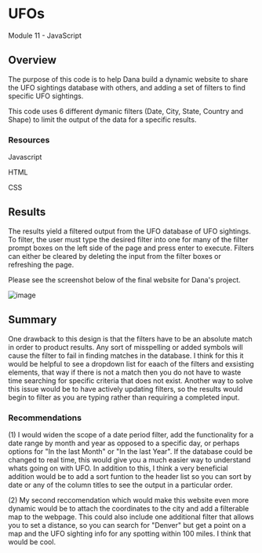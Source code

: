 # UFOs
Module 11 - JavaScript

## Overview
The purpose of this code is to help Dana build a dynamic website to share the UFO sightings database with others, and adding a set of filters to find specific UFO sightings.

This code uses 6 different dymanic filters (Date, City, State, Country and Shape) to limit the output of the data for a specific results.

### Resources
Javascript

HTML

CSS


## Results
 The results yield a filtered output from the UFO database of UFO sightings. To filter, the user must type the desired filter into one for many of the filter prompt boxes on the left side of the page and press enter to execute. Filters can either be cleared by deleting the input from the filter boxes or refreshing the page.

 Please see the screenshot below of the final website for Dana's project.

![image](https://user-images.githubusercontent.com/94019661/156822286-b7e58da4-5208-436c-bee8-ef1b001f5af8.png)


## Summary
 One drawback to this design is that the filters have to be an absolute match in order to product results. Any sort of misspelling or added symbols will cause the filter to fail in finding matches in the database. I think for this it would be helpful to see a dropdown list for eaach of the filters and exsisting elements, that way if there is not a match then you do not have to waste time searching for specific criteria that does not exist.  Another way to solve this issue would be to have actively updating filters, so the results would begin to filter as you are typing rather than requiring a completed input.

### Recommendations
(1) I would widen the scope of a date period filter, add the functionality for a date range by month and year as opposed to a specific day, or perhaps options for "In the last Month" or "In the last Year". If the database could be changed to real time, this would give you a much easier way to understand whats going on with UFO. In addition to this, I think a very beneficial addition would be to add a sort funtion to the header list so you can sort by date or any of the column titles to see the output in a particular order.

(2) My second reccomendation which would make this website even more dynamic would be to attach the coordinates to the city and add a filterable map to the webpage. This could also include one additional filter that allows you to set a distance, so you can search for "Denver" but get a point on a map and the UFO sighting info for any spotting within 100 miles. I think that would be cool.


